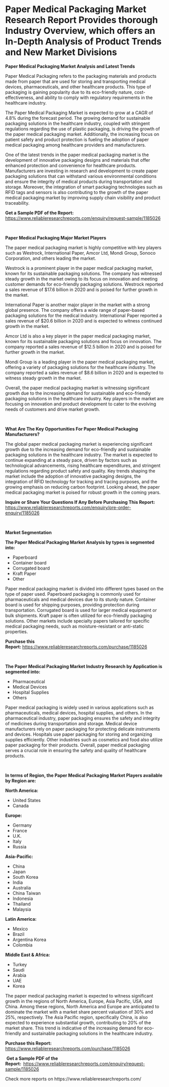 <p><h1>Paper Medical Packaging Market Research Report Provides thorough Industry Overview, which offers an In-Depth Analysis of Product Trends and New Market Divisions</h1></p><p><strong>Paper Medical Packaging Market Analysis and Latest Trends</strong></p>
<p><p>Paper Medical Packaging refers to the packaging materials and products made from paper that are used for storing and transporting medical devices, pharmaceuticals, and other healthcare products. This type of packaging is gaining popularity due to its eco-friendly nature, cost-effectiveness, and ability to comply with regulatory requirements in the healthcare industry.</p><p>The Paper Medical Packaging Market is expected to grow at a CAGR of 4.8% during the forecast period. The growing demand for sustainable packaging solutions in the healthcare industry, coupled with stringent regulations regarding the use of plastic packaging, is driving the growth of the paper medical packaging market. Additionally, the increasing focus on patient safety and product protection is fueling the adoption of paper medical packaging among healthcare providers and manufacturers.</p><p>One of the latest trends in the paper medical packaging market is the development of innovative packaging designs and materials that offer enhanced protection and convenience for healthcare products. Manufacturers are investing in research and development to create paper packaging solutions that can withstand various environmental conditions and ensure the integrity of medical products during transportation and storage. Moreover, the integration of smart packaging technologies such as RFID tags and sensors is also contributing to the growth of the paper medical packaging market by improving supply chain visibility and product traceability.</p></p>
<p><strong>Get a Sample PDF of the Report:&nbsp;</strong> <a href="https://www.reliableresearchreports.com/enquiry/request-sample/1185026">https://www.reliableresearchreports.com/enquiry/request-sample/1185026</a></p>
<p>&nbsp;</p>
<p><strong>Paper Medical Packaging Major Market Players</strong></p>
<p><p>The paper medical packaging market is highly competitive with key players such as Westrock, International Paper, Amcor Ltd, Mondi Group, Sonoco Corporation, and others leading the market. </p><p>Westrock is a prominent player in the paper medical packaging market, known for its sustainable packaging solutions. The company has witnessed steady growth in the market owing to its focus on innovation and meeting customer demands for eco-friendly packaging solutions. Westrock reported a sales revenue of $17.6 billion in 2020 and is poised for further growth in the market.</p><p>International Paper is another major player in the market with a strong global presence. The company offers a wide range of paper-based packaging solutions for the medical industry. International Paper reported a sales revenue of $20.6 billion in 2020 and is expected to witness continued growth in the market.</p><p>Amcor Ltd is also a key player in the paper medical packaging market, known for its sustainable packaging solutions and focus on innovation. The company reported a sales revenue of $12.5 billion in 2020 and is poised for further growth in the market.</p><p>Mondi Group is a leading player in the paper medical packaging market, offering a variety of packaging solutions for the healthcare industry. The company reported a sales revenue of $8.6 billion in 2020 and is expected to witness steady growth in the market.</p><p>Overall, the paper medical packaging market is witnessing significant growth due to the increasing demand for sustainable and eco-friendly packaging solutions in the healthcare industry. Key players in the market are focusing on innovation and product development to cater to the evolving needs of customers and drive market growth.</p></p>
<p>&nbsp;</p>
<p><strong>What Are The Key Opportunities For Paper Medical Packaging Manufacturers?</strong></p>
<p><p>The global paper medical packaging market is experiencing significant growth due to the increasing demand for eco-friendly and sustainable packaging solutions in the healthcare industry. The market is expected to continue expanding at a steady pace, driven by factors such as technological advancements, rising healthcare expenditures, and stringent regulations regarding product safety and quality. Key trends shaping the market include the adoption of innovative packaging designs, the integration of RFID technology for tracking and tracing purposes, and the growing emphasis on reducing carbon footprint. Looking ahead, the paper medical packaging market is poised for robust growth in the coming years.</p></p>
<p><strong>Inquire or Share Your Questions If Any Before Purchasing This Report:</strong> <a href="https://www.reliableresearchreports.com/enquiry/pre-order-enquiry/1185026">https://www.reliableresearchreports.com/enquiry/pre-order-enquiry/1185026</a></p>
<p>&nbsp;</p>
<p><strong>Market Segmentation</strong></p>
<p><strong>The Paper Medical Packaging Market Analysis by types is segmented into:</strong></p>
<p><ul><li>Paperboard</li><li>Container board</li><li>Corrugated board</li><li>Kraft Paper</li><li>Other</li></ul></p>
<p><p>Paper medical packaging market is divided into different types based on the type of paper used. Paperboard packaging is commonly used for pharmaceuticals and medical devices due to its sturdy nature. Container board is used for shipping purposes, providing protection during transportation. Corrugated board is used for larger medical equipment or bulk shipments. Kraft paper is often utilized for eco-friendly packaging solutions. Other markets include specialty papers tailored for specific medical packaging needs, such as moisture-resistant or anti-static properties.</p></p>
<p><strong>Purchase this Report:&nbsp;</strong><a href="https://www.reliableresearchreports.com/purchase/1185026">https://www.reliableresearchreports.com/purchase/1185026</a></p>
<p>&nbsp;</p>
<p><strong>The Paper Medical Packaging Market Industry Research by Application is segmented into:</strong></p>
<p><ul><li>Pharmaceutical</li><li>Medical Devices</li><li>Hospital Supplies</li><li>Others</li></ul></p>
<p><p>Paper medical packaging is widely used in various applications such as pharmaceuticals, medical devices, hospital supplies, and others. In the pharmaceutical industry, paper packaging ensures the safety and integrity of medicines during transportation and storage. Medical device manufacturers rely on paper packaging for protecting delicate instruments and devices. Hospitals use paper packaging for storing and organizing supplies efficiently. Other industries such as cosmetics and food also utilize paper packaging for their products. Overall, paper medical packaging serves a crucial role in ensuring the safety and quality of healthcare products.</p></p>
<p>&nbsp;</p>
<p><strong>In terms of Region, the Paper Medical Packaging Market Players available by Region are:</strong></p>
<p>
    <p> <strong> North America: </strong>
        <ul>
            <li>United States</li>
            <li>Canada</li>
        </ul>
        </p> 
    <p> <strong> Europe: </strong>
        <ul>
            <li>Germany</li>
            <li>France</li>
            <li>U.K.</li>
            <li>Italy</li>
            <li>Russia</li>
        </ul>
        </p> 
    <p> <strong> Asia-Pacific: </strong>
        <ul>
            <li>China</li>
            <li>Japan</li>
            <li>South Korea</li>
            <li>India</li>
            <li>Australia</li>
            <li>China Taiwan</li>
            <li>Indonesia</li>
            <li>Thailand</li>
            <li>Malaysia</li>
        </ul>
        </p> 
    <p> <strong> Latin America: </strong>
        <ul>
            <li>Mexico</li>
            <li>Brazil</li>
            <li>Argentina Korea</li>
            <li>Colombia</li>
        </ul>
        </p> 
    <p> <strong> Middle East & Africa: </strong>
        <ul>
            <li>Turkey</li>
            <li>Saudi</li>
            <li>Arabia</li>
            <li>UAE</li>
            <li>Korea</li>
        </ul>
    </p>
    </p>
<p><p>The paper medical packaging market is expected to witness significant growth in the regions of North America, Europe, Asia Pacific, USA, and China. Among these regions, North America and Europe are anticipated to dominate the market with a market share percent valuation of 30% and 25%, respectively. The Asia Pacific region, specifically China, is also expected to experience substantial growth, contributing to 20% of the market share. This trend is indicative of the increasing demand for eco-friendly and sustainable packaging solutions in the healthcare industry.</p></p>
<p><strong>Purchase this Report: </strong><a href="https://www.reliableresearchreports.com/purchase/1185026">https://www.reliableresearchreports.com/purchase/1185026</a></p>
<p>&nbsp;<strong>Get a Sample PDF of the Report:&nbsp;&nbsp;</strong><a href="https://www.reliableresearchreports.com/enquiry/request-sample/1185026">https://www.reliableresearchreports.com/enquiry/request-sample/1185026</a></p>
<p><strong></strong></p>
<p>Check more reports on https://www.reliableresearchreports.com/</p>